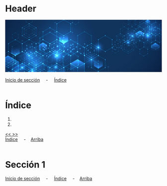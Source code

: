 # Header

![Header](./img/ima-example-header-01.png)


[Inicio de sección](#Header) &nbsp; &nbsp; - &nbsp; &nbsp; [Índice](#índice)
<br><br>

# Índice
1. []()
2. []()
   

[<<  >>]()<br>
[Índice](#índice) &nbsp; &nbsp; - &nbsp; &nbsp;[Arriba](#header)
<br><br>

# Sección 1



[Inicio de sección](#sección-1) &nbsp; &nbsp; - &nbsp; &nbsp; [Índice](#índice) &nbsp; &nbsp; - &nbsp; &nbsp;[Arriba](#header)
<br><br>